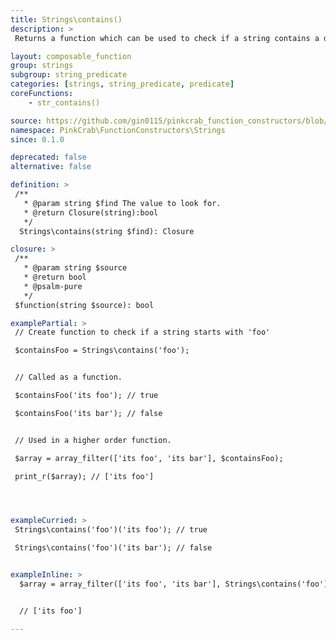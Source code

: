 ```yaml
---
title: Strings\contains()
description: >
 Returns a function which can be used to check if a string contains a defined sub string. The created function can then reused over any string, or used as part of a Higher Order Function such as array_filter().

layout: composable_function
group: strings
subgroup: string_predicate
categories: [strings, string_predicate, predicate]
coreFunctions: 
    - str_contains()

source: https://github.com/gin0115/pinkcrab_function_constructors/blob/master/src/strings.php#L234
namespace: PinkCrab\FunctionConstructors\Strings
since: 0.1.0

deprecated: false
alternative: false

definition: >
 /**
   * @param string $find The value to look for.
   * @return Closure(string):bool
   */
  Strings\contains(string $find): Closure

closure: >
 /**
   * @param string $source
   * @return bool
   * @psalm-pure
   */ 
 $function(string $source): bool

examplePartial: >
 // Create function to check if a string starts with 'foo'

 $containsFoo = Strings\contains('foo');


 // Called as a function.

 $containsFoo('its foo'); // true

 $containsFoo('its bar'); // false


 // Used in a higher order function.

 $array = array_filter(['its foo', 'its bar'], $containsFoo);

 print_r($array); // ['its foo']




exampleCurried: >
 Strings\contains('foo')('its foo'); // true

 Strings\contains('foo')('its bar'); // false


exampleInline: >
  $array = array_filter(['its foo', 'its bar'], Strings\contains('foo'));


  // ['its foo']

---
```

